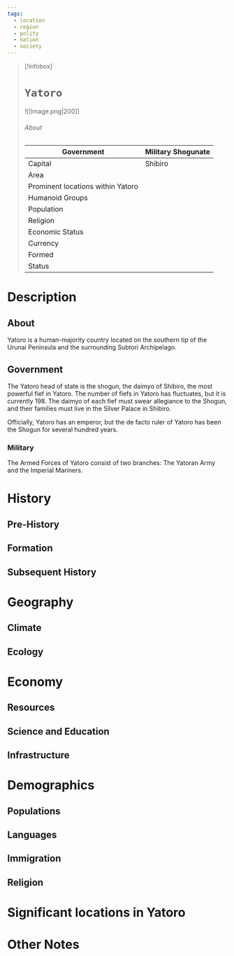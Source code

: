 ```yaml
---
tags:
  - location
  - region
  - polity
  - nation
  - society
---
```

> [!infobox]
> # `Yatoro`
> ![[Image.png|200]]
> ###### About
> | Government | Military Shogunate |
> | ---- | ---- |
> | Capital | Shibiro |
> | Area |  |
> | Prominent locations within Yatoro |   |
> | Humanoid Groups |  |
> | Population |  |
> | Religion |  |
> | Economic Status |   |
> | Currency |   |
> | Formed |  |
> | Status |   |

# Description

## About
Yatoro is a human-majority country located on the southern tip of the Urunai Peninsula and the surrounding Subtori Archipelago.

## Government
The Yatoro head of state is the shogun, the daimyo of Shibiro, the most powerful fief in Yatoro. The number of fiefs in Yatoro has fluctuates, but it is currently 198. The daimyo of each fief must swear allegiance to the Shogun, and their families must live in the Silver Palace in Shibiro.

Officially, Yatoro has an emperor, but the de facto ruler of Yatoro has been the Shogun for several hundred years.

### Military
The Armed Forces of Yatoro consist of two branches: The Yatoran Army and the Imperial Mariners.

# History

## Pre-History



## Formation


## Subsequent History



# Geography



## Climate



## Ecology



# Economy



## Resources



## Science and Education


## Infrastructure



# Demographics


## Populations



## Languages



## Immigration



## Religion



# Significant locations in Yatoro



# Other Notes


